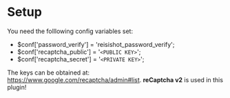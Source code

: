 # Setup

You need the folllowing config variables set:

- $conf['password_verify'] = 'reisishot_password_verify';
- $conf['recaptcha_public'] = '`<PUBLIC KEY>`';
- $conf['recaptcha_secret'] = '`<PRIVATE KEY>`';

The keys can be obtained at: https://www.google.com/recaptcha/admin#list. **reCaptcha v2** is used in this plugin!